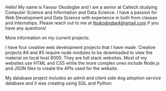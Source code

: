 Hello! My name is Favour Okodogbe and I am a senior at Caltech studying Computer Science and Information and Data 
Science. I have a passion for Web Development and Data Science with experience in both from classes and internships.
Please reach out to me at feokodogbe4@gmail.com if you have any questions!

More information on my current projects:

I have four creative web development projects that I have made. Creative projects #4 and #5 require node modules to be
downloaded to view the material on local host 8000. They are full stack websites. Most of my websites use HTML and CSS while the more complex ones
include Node.js and JSON files to create the APIs used for the website.

My database project includes an admit and client side dog adoption service database and it was creating using SQL and Python.

